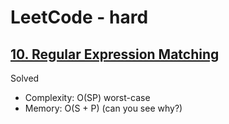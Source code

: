 # LeetCode - hard

## [10. Regular Expression Matching](https://leetcode.com/problems/regular-expression-matching)

Solved

* Complexity: O(SP) worst-case
* Memory: O(S + P) (can you see why?)
